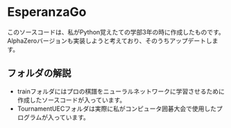 # EsperanzaGo
このソースコードは、私がPython覚えたての学部3年の時に作成したものです。AlphaZeroバージョンも実装しようと考えており、そのうちアップデートします。

## フォルダの解説
- trainフォルダにはプロの棋譜をニューラルネットワークに学習させるために作成したソースコードが入っています。
- TournamentUECフォルダは実際に私がコンピュータ囲碁大会で使用したプログラムが入っています。
